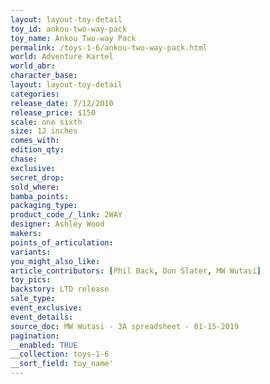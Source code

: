 ```yaml
---
layout: layout-toy-detail 
toy_id: ankou-two-way-pack
toy_name: Ankou Two-way Pack
permalink: /toys-1-6/ankou-two-way-pack.html
world: Adventure Kartel
world_abr: 
character_base: 
layout: layout-toy-detail
categories: 
release_date: 7/12/2010
release_price: $150 
scale: one sixth
size: 12 inches
comes_with: 
edition_qty: 
chase: 
exclusive: 
secret_drop: 
sold_where: 
bamba_points: 
packaging_type: 
product_code_/_link: 2WAY
designer: Ashley Wood
makers: 
points_of_articulation: 
variants: 
you_might_also_like: 
article_contributors: [Phil Back, Don Slater, MW Wutasi]
toy_pics: 
backstory: LTD release
sale_type: 
event_exclusive: 
event_details: 
source_doc: MW Wutasi - 3A spreadsheet - 01-15-2019
pagination: 
__enabled: TRUE
__collection: toys-1-6
__sort_field: toy_name'
---
```

